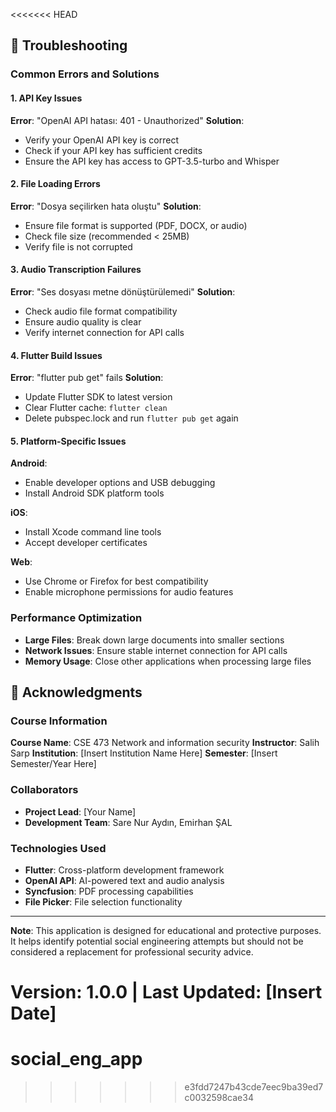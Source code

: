 <<<<<<< HEAD

## 🧩 Troubleshooting

### Common Errors and Solutions

#### 1. **API Key Issues**
**Error**: "OpenAI API hatası: 401 - Unauthorized"
**Solution**: 
- Verify your OpenAI API key is correct
- Check if your API key has sufficient credits
- Ensure the API key has access to GPT-3.5-turbo and Whisper

#### 2. **File Loading Errors**
**Error**: "Dosya seçilirken hata oluştu"
**Solution**:
- Ensure file format is supported (PDF, DOCX, or audio)
- Check file size (recommended < 25MB)
- Verify file is not corrupted

#### 3. **Audio Transcription Failures**
**Error**: "Ses dosyası metne dönüştürülemedi"
**Solution**:
- Check audio file format compatibility
- Ensure audio quality is clear
- Verify internet connection for API calls

#### 4. **Flutter Build Issues**
**Error**: "flutter pub get" fails
**Solution**:
- Update Flutter SDK to latest version
- Clear Flutter cache: `flutter clean`
- Delete pubspec.lock and run `flutter pub get` again

#### 5. **Platform-Specific Issues**
**Android**: 
- Enable developer options and USB debugging
- Install Android SDK platform tools

**iOS**: 
- Install Xcode command line tools
- Accept developer certificates

**Web**: 
- Use Chrome or Firefox for best compatibility
- Enable microphone permissions for audio features

### Performance Optimization
- **Large Files**: Break down large documents into smaller sections
- **Network Issues**: Ensure stable internet connection for API calls
- **Memory Usage**: Close other applications when processing large files

## 🤝 Acknowledgments

### Course Information
**Course Name**: CSE 473 Network and information security
**Instructor**: Salih  Sarp
**Institution**: [Insert Institution Name Here]
**Semester**: [Insert Semester/Year Here]

### Collaborators
- **Project Lead**: [Your Name]
- **Development Team**: Sare Nur Aydın, Emirhan ŞAL

### Technologies Used
- **Flutter**: Cross-platform development framework
- **OpenAI API**: AI-powered text and audio analysis
- **Syncfusion**: PDF processing capabilities
- **File Picker**: File selection functionality

---

**Note**: This application is designed for educational and protective purposes. It helps identify potential social engineering attempts but should not be considered a replacement for professional security advice.

**Version**: 1.0.0 | **Last Updated**: [Insert Date]
=======
# social_eng_app
>>>>>>> e3fdd7247b43cde7eec9ba39ed7c0032598cae34

